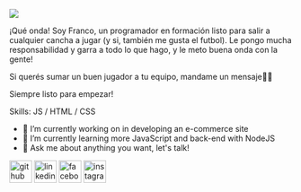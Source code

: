![](https://github.com/FrancoDavid91/assets/blob/main/presentacionGitHub.gif)

¡Qué onda! Soy Franco, un programador en formación listo para salir a cualquier cancha a jugar (y si, también me gusta el futbol).
Le pongo mucha responsabilidad y garra a todo lo que hago, y le meto buena onda con la gente!

Si querés sumar un buen jugador a tu equipo, mandame un mensaje📲📩

Siempre listo para empezar!

Skills:  JS / HTML / CSS

- 🔭 I’m currently working on in developing an e-commerce site 
- 🌱 I’m currently learning more JavaScript and back-end with NodeJS 
- 💬 Ask me about anything you want, let's talk! 


[<img src='https://cdn.jsdelivr.net/npm/simple-icons@3.0.1/icons/github.svg' alt='github' height='40'>](https://github.com/https://github.com/FrancoDavid91)  [<img src='https://cdn.jsdelivr.net/npm/simple-icons@3.0.1/icons/linkedin.svg' alt='linkedin' height='40'>](https://www.linkedin.com/in/https://www.linkedin.com/in/francofazzolari//)  [<img src='https://cdn.jsdelivr.net/npm/simple-icons@3.0.1/icons/facebook.svg' alt='facebook' height='40'>](https://www.facebook.com/https://www.facebook.com/franco.fazzolari.5)  [<img src='https://cdn.jsdelivr.net/npm/simple-icons@3.0.1/icons/instagram.svg' alt='instagram' height='40'>](https://www.instagram.com/https://www.instagram.com/francofazzolari//)  


